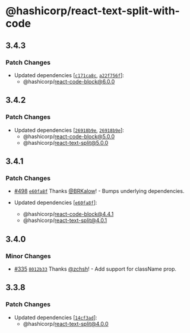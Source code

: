 # @hashicorp/react-text-split-with-code

## 3.4.3

### Patch Changes

- Updated dependencies [[`c171ca8c`](https://github.com/hashicorp/react-components/commit/c171ca8cfc15076332b5ccce2cde5dccff02ac62), [`a22f756f`](https://github.com/hashicorp/react-components/commit/a22f756fb4d202e173b530475857f7b285b390f8)]:
  - @hashicorp/react-code-block@6.0.0

## 3.4.2

### Patch Changes

- Updated dependencies [[`26918b9e`](https://github.com/hashicorp/react-components/commit/26918b9e32b3d4882bb18786f09eaa63c178bbc6), [`26918b9e`](https://github.com/hashicorp/react-components/commit/26918b9e32b3d4882bb18786f09eaa63c178bbc6)]:
  - @hashicorp/react-code-block@5.0.0
  - @hashicorp/react-text-split@5.0.0

## 3.4.1

### Patch Changes

- [#498](https://github.com/hashicorp/react-components/pull/498) [`e60fa8f`](https://github.com/hashicorp/react-components/commit/e60fa8f437a98f97f6c0ed396f194192cf5e376e) Thanks [@BRKalow](https://github.com/BRKalow)! - Bumps underlying dependencies.

- Updated dependencies [[`e60fa8f`](https://github.com/hashicorp/react-components/commit/e60fa8f437a98f97f6c0ed396f194192cf5e376e)]:
  - @hashicorp/react-code-block@4.4.1
  - @hashicorp/react-text-split@4.0.1

## 3.4.0

### Minor Changes

- [#335](https://github.com/hashicorp/react-components/pull/335) [`8012b33`](https://github.com/hashicorp/react-components/commit/8012b33fa39d62b3227b3ad00e4e0cab683ffead) Thanks [@zchsh](https://github.com/zchsh)! - Add support for className prop.

## 3.3.8

### Patch Changes

- Updated dependencies [[`14cf3ad`](https://github.com/hashicorp/react-components/commit/14cf3ad2c8f20adfa1c50971f3646f66537a778b)]:
  - @hashicorp/react-text-split@4.0.0
